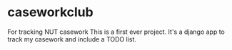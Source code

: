 # caseworkclub
For tracking NUT casework
This is a first ever project. It's a django app to track my casework and include a TODO list.
